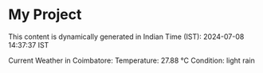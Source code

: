 # My Project

This content is dynamically generated in Indian Time (IST): 2024-07-08 14:37:37 IST


Current Weather in Coimbatore:
Temperature: 27.88 °C
Condition: light rain
